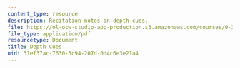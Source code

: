 ```yaml
---
content_type: resource
description: Recitation notes on depth cues.
file: https://ol-ocw-studio-app-production.s3.amazonaws.com/courses/9-35-sensation-and-perception-spring-2009/31ef37ac76305c94207d0d4c6e3e21a4_MIT9_35s09_rec01_depth_cues.pdf
file_type: application/pdf
resourcetype: Document
title: Depth Cues
uid: 31ef37ac-7630-5c94-207d-0d4c6e3e21a4
---
```


